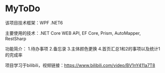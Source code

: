 # MyToDo
该项目技术框架：WPF .NET6

主要使用的技术：.NET Core WEB API, EF Core, Prism, AutoMapper, RestSharp

功能简介：
1.待办事项
2.备忘录
3.主体颜色更换
4.首页汇总1和2的事项以及统计1的完成率

项目学习于bilibili，视频链接：https://www.bilibili.com/video/BV1nY411a7T8
